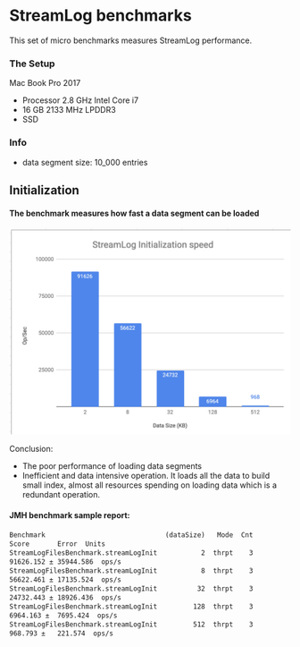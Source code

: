 
# StreamLog benchmarks

This set of micro benchmarks measures StreamLog performance.

### The Setup
Mac Book Pro 2017
 - Processor 2.8 GHz Intel Core i7
 - 16 GB 2133 MHz LPDDR3
 - SSD

### Info
 - data segment size: 10_000 entries

## Initialization
#### The benchmark measures how fast a data segment can be loaded

![StreamLog.Init](img/streamlog/streamlog-init.jpg)

Conclusion:
  - The poor performance of loading data segments
  - Inefficient and data intensive operation. It loads all the data to build small index, 
  almost all resources spending on loading data which is a redundant operation.

#### JMH benchmark sample report:
```
Benchmark                              (dataSize)   Mode  Cnt      Score       Error  Units
StreamLogFilesBenchmark.streamLogInit           2  thrpt    3  91626.152 ± 35944.586  ops/s
StreamLogFilesBenchmark.streamLogInit           8  thrpt    3  56622.461 ± 17135.524  ops/s
StreamLogFilesBenchmark.streamLogInit          32  thrpt    3  24732.443 ± 18926.436  ops/s
StreamLogFilesBenchmark.streamLogInit         128  thrpt    3   6964.163 ±  7695.424  ops/s
StreamLogFilesBenchmark.streamLogInit         512  thrpt    3    968.793 ±   221.574  ops/s
```